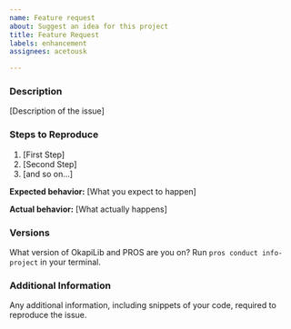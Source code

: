 ```yaml
---
name: Feature request
about: Suggest an idea for this project
title: Feature Request
labels: enhancement
assignees: acetousk

---
```


### Description

[Description of the issue]

### Steps to Reproduce

1. [First Step]
2. [Second Step]
3. [and so on...]

**Expected behavior:** [What you expect to happen]

**Actual behavior:** [What actually happens]

### Versions

What version of OkapiLib and PROS are you on? Run `pros conduct info-project` in your terminal.

### Additional Information

Any additional information, including snippets of your code, required to reproduce the issue.

